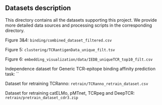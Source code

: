 
## Datasets description
This directory contains all the datasets supporting this project. We provide more detailed data sources and processing scripts in the corresponding directory.

Figure 3&4: `binding/combined_dataset_filtered.csv`

Figure 5:  `clustering/TCRantigenData_unique_filt.tsv`

Figure 6:  `embedding_visualization/data/IEDB_uniqueTCR_top10_filt.csv`

Independence dataset for Generic TCR-epitope binding affinity prediction task: ``

Dataset for retraining TCRanno:  `retrain/TCRanno_retrain_dataset.csv`

Dataset for retraining catELMo, pMTnet, TCRpeg and DeepTCR: `retrain/pretrain_dataset_cdr3.zip`
